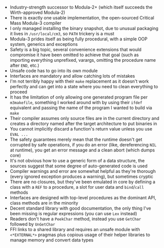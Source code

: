 - Industry-strength successor to Modula-2+ (which itself succeeds the
  Wirth-approved Modula-2)
- There is exactly one usable implementation, the open-sourced
  Critical Mass Modula-3 compiler
- I only managed installing the binary snapshot, due to unusual
  packaging it lives in `/usr/local/cm3`, so `PATH` trickery is a must
- Modula-3 prides itself as being fully procedural, with a simple OOP
  system, generics and exceptions
- Safety is a big topic, several convenience extensions that would
  compromise it have been omitted to achieve that goal (such as
  importing everything unprefixed, varargs, omitting the procedure
  name after `END`, etc.)
- Unsafe code has to go into its own module
- Interfaces are mandatory and allow catching lots of mistakes
- I'm not terribly happy with their `make` replacement as it doesn't
  work perfectly and can get into a state where you need to clean
  everything to proceed
- It has the limitation of only allowing one generated program file
  per `m3makefile`, something I worked around with by using their
  `ifdef` equivalent and passing the name of the program I wanted to
  build via `make`
- Their compiler assumes only source files are in the current
  directory and creates a directory named after the target
  architecture to put binaries in
- You cannot implicitly discard a function's return value unless you
  use `EVAL ...`
- The safety guarantees merely mean that the runtime doesn't get
  corrupted by safe operations, if you do an error (like,
  dereferencing `NIL` at runtime), you get an error message and a
  clean abort (which dumps core)
- It's not obvious how to use a generic form of a data structure, the
  sources suggest that some degree of auto-generated code is used
- Compiler warnings and error are somewhat helpful as they're thorough
  (every ignored exception produces a warning), but sometimes cryptic
- There are no closures, but they've been emulated in core by defining
  a class with a `REF` to a procedure, a slot for user data and
  `bind`/`call` methods
- Interfaces are designed with top-level procedures as the dominant
  API, class methods are in the minority
- Decent standard library with good documentation, the only thing I've
  been missing is regular expressions (you can use `Lex` instead)
- Readers don't have a `PeekChar` method, instead you use `GetChar`
  followed by `UnGetChar`
- FFI links to a shared library and requires an unsafe module with
  `<*EXTERNAL*>` pragmas plus copious usage of their helper libraries
  to manage memory and convert data types
